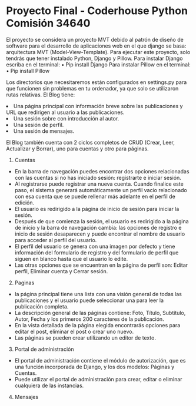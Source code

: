 # Proyecto Final - Coderhouse Python Comisión 34640


El proyecto se considera un proyecto MVT debido al patrón de diseño de software para el desarrollo de aplicaciones web en el que django se basa: arquitectura MVT (Model-View-Template). 
Para ejecutar este proyecto, solo tendrás que tener instalado Python, Django y Pillow.
Para instalar Django escriba en el terminal:
• Pip install Django
Para instalar Pillow  en el terminal:
• Pip install Pillow

Los directorios que necesitaremos están configurados en settings.py para que funcionen sin problemas en tu ordenador, ya que solo se utilizaron rutas relativas.
El Blog tiene:

<li> Una página principal con información breve sobre las publicaciones y URL que redirigen al usuario a las publicaciones.</li>
<li> Una sesión sobre con introducción al autor.</li>
<li> Una sesión de perfil.</li>
<li> Una sesión de mensajes.</li>

El Blog también cuenta con 2 ciclos completos de CRUD (Crear, Leer, Actualizar y Borrar), uno para cuentas y otro para páginas.

1. Cuentas

- En la barra de navegación puedes encontrar dos opciones relacionadas con las cuentas si no has iniciado sesión: registrarte e iniciar sesión.
- Al registrarse puede registrar una nueva cuenta. Cuando finalice este paso, el sistema generará automáticamente un perfil vacío relacionado con esa cuenta que se puede rellenar más adelante en el perfil de edición. 
- El usuario es redirigido a la página de inicio de sesión para iniciar la sesión.
- Después de que comienza la sesión, el usuario es redirigido a la página de inicio y la barra de navegación cambia: las opciones de registro e inicio de sesión desaparecen y puede encontrar el nombre de usuario para acceder al perfil del usuario.
- El perfil del usuario se genera con una imagen por defecto y tiene información del formulario de registro y del formulario de perfil que siguen en blanco hasta que el usuario lo edite.
- Las otras opciones que se encuentran en la página de perfil son: Editar perfil, Eliminar cuenta y Cerrar sesión.


2. Paginas
- la página principal tiene una lista con una visión general de todas las publicaciones y el usuario puede seleccionar una para leer la publicación completa.
- La descripción general de las páginas contiene: Foto, Título, Subtítulo, Autor, Fecha y los primeros 200 caracteres de la publicación.
- En la vista detallada de la página elegida encontrarás opciones para editar el post, eliminar el post o crear uno nuevo.
- Las páginas se pueden crear utilizando un editor de texto.

3. Portal de administración
- El portal de administración contiene el módulo de autorización, que es una función incorporada de Django, y los dos modelos: Páginas y Cuentas.
- Puede utilizar el portal de administración para crear, editar o eliminar cualquiera de las instancias.

4. Mensajes


